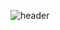 ![header](https://capsule-render.vercel.app/api?type=venom&&color=0:99CCFF,100:3366FF&height=300&section=header&text=👨‍💻DAKCO👩‍💻&fontSize=75)

